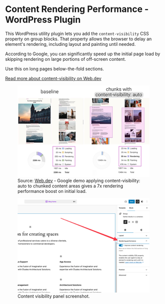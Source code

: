 # Content Rendering Performance - WordPress Plugin

This WordPress utility plugin lets you add the `content-visibility` CSS property on group blocks. That property allows the browser to delay an element's rendering, including layout and painting until needed.

According to Google, you can significantly speed up the initial page load by skipping rendering on large portions of off-screen content.

Use this on long pages below-the-fold sections.

[Read more about content-visibility on Web.dev](https://web.dev/articles/content-visibility)

<figure>
    <img src="assets/google-demo-content-visibility-auto.jpg" alt="Google demo of the content-visibility CSS property page speed benefits." />
    <figcaption>Source: <a href="https://web.dev/articles/content-visibility">Web.dev</a> - Google demo applying content-visibility: auto to chunked content areas gives a 7x rendering performance boost on initial load.</figcaption>
</figure>

<figure>
    <img src="assets/screenshot-1.png" alt="Content visibility panel screenshot" />
    <figcaption>Content visibility panel screenshot.</figcaption>
</figure>
